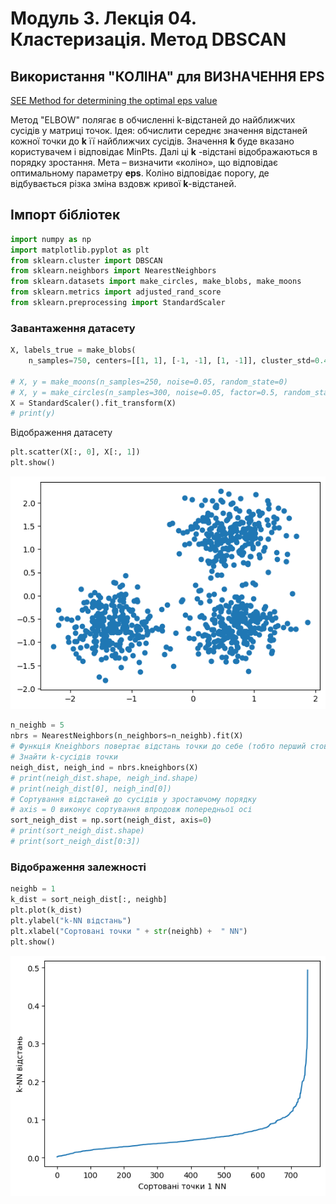 # Модуль 3. Лекція 04. Кластеризація. Метод DBSCAN

## Використання "КОЛІНА" для ВИЗНАЧЕННЯ EPS


[SEE Method for determining the optimal eps value](https://www.datanovia.com/en/lessons/dbscan-density-based-clustering-essentials/)

Метод "ELBOW" полягає в обчисленні k-відстаней до найближчих сусідів у матриці точок.
Ідея: обчислити середнє значення відстаней кожної точки до **k** її найближчих сусідів. Значення **k** буде вказано користувачем і відповідає MinPts.
Далі ці **k** -відстані відображаються в порядку зростання. Мета – визначити «коліно», що відповідає оптимальному параметру **eps**.
Коліно відповідає порогу, де відбувається різка зміна вздовж кривої **k**-відстаней.

## Імпорт бібліотек


```python
import numpy as np
import matplotlib.pyplot as plt
from sklearn.cluster import DBSCAN
from sklearn.neighbors import NearestNeighbors
from sklearn.datasets import make_circles, make_blobs, make_moons
from sklearn.metrics import adjusted_rand_score
from sklearn.preprocessing import StandardScaler
```

### Завантаження датасету


```python
X, labels_true = make_blobs(
    n_samples=750, centers=[[1, 1], [-1, -1], [1, -1]], cluster_std=0.4, random_state=0)

# X, y = make_moons(n_samples=250, noise=0.05, random_state=0)
# X, y = make_circles(n_samples=300, noise=0.05, factor=0.5, random_state=0)
X = StandardScaler().fit_transform(X)
# print(y)
```

Відображення датасету




```python
plt.scatter(X[:, 0], X[:, 1])
plt.show()
```


    
![png](output_9_0.png)
    



```python
n_neighb = 5
nbrs = NearestNeighbors(n_neighbors=n_neighb).fit(X)
# Функція Kneighbors повертає відстань точки до себе (тобто перший стовпець буде нулями)
# Знайти k-сусідів точки
neigh_dist, neigh_ind = nbrs.kneighbors(X)
# print(neigh_dist.shape, neigh_ind.shape)
# print(neigh_dist[0], neigh_ind[0])
# Сортування відстаней до сусідів у зростаючому порядку
# axis = 0 виконує сортування впродовж попередньої осі
sort_neigh_dist = np.sort(neigh_dist, axis=0)
# print(sort_neigh_dist.shape)
# print(sort_neigh_dist[0:3])
```

### Відображення залежності


```python
neighb = 1
k_dist = sort_neigh_dist[:, neighb]
plt.plot(k_dist)
plt.ylabel("k-NN відстань")
plt.xlabel("Сортовані точки " + str(neighb) +  " NN")
plt.show()

```


    
![png](output_12_0.png)
    



```python

```
